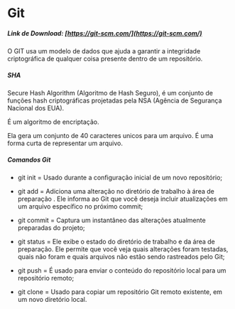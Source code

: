# Git



##### Link de Download: [https://git-scm.com/](https://git-scm.com/)

O GIT usa um modelo de dados que ajuda a garantir a integridade criptográfica de qualquer coisa presente dentro de um repositório. 



##### SHA 

Secure Hash Algorithm (Algoritmo de Hash Seguro), é um conjunto de funções hash criptográficas projetadas pela NSA (Agência de Segurança Nacional dos EUA).

É um algoritmo de encriptação.

Ela gera um conjunto de 40 caracteres unicos para um arquivo. É uma forma curta de representar um arquivo.



##### Comandos Git

* git init = Usado durante a configuração inicial de um novo repositório;

* git add = Adiciona uma alteração no diretório de trabalho à área de preparação . Ele informa ao Git que você deseja incluir atualizações em um arquivo específico no próximo commit;

* git commit = Captura um instantâneo das alterações atualmente preparadas do projeto;

* git status =  Ele exibe o estado do diretório de trabalho e da área de preparação. Ele permite que você veja quais alterações foram testadas, quais não foram e quais arquivos não estão sendo rastreados pelo Git;

* git push =  É usado para enviar o conteúdo do repositório local para um repositório remoto;

* git clone = Usado para copiar um repositório Git remoto existente, em um novo diretório local.

  



